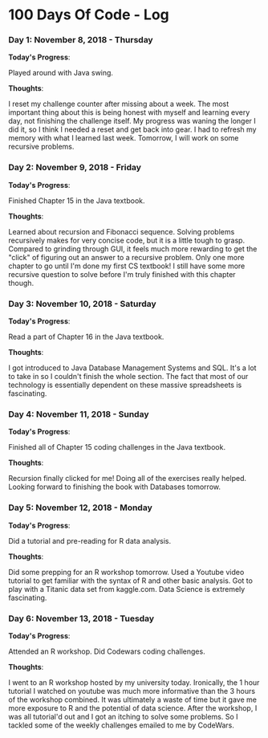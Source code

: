 # 100 Days Of Code - Log

### Day 1: November 8, 2018 - Thursday

**Today's Progress**: 

Played around with Java swing.

**Thoughts**:

I reset my challenge counter after missing about a week. The most important thing about this is being honest with myself and learning every day, not finishing the challenge itself.
My progress was waning the longer I did it, so I think I needed a reset and get back into gear.
I had to refresh my memory with what I learned last week. Tomorrow, I will work on some recursive problems.

### Day 2: November 9, 2018 - Friday

**Today's Progress**: 

Finished Chapter 15 in the Java textbook.

**Thoughts**:

Learned about recursion and Fibonacci sequence. Solving problems recursively makes for very concise code, but it is a little tough to grasp.
Compared to grinding through GUI, it feels much more rewarding to get the "click" of figuring out an answer to a recursive problem.
Only one more chapter to go until I'm done my first CS textbook!
I still have some more recursive question to solve before I'm truly finished with this chapter though.

### Day 3: November 10, 2018 - Saturday

**Today's Progress**: 

Read a part of Chapter 16 in the Java textbook.

**Thoughts**:

I got introduced to Java Database Management Systems and SQL.
It's a lot to take in so I couldn't finish the whole section.
The fact that most of our technology is essentially dependent on these massive spreadsheets is fascinating.

### Day 4: November 11, 2018 - Sunday

**Today's Progress**: 

Finished all of Chapter 15 coding challenges in the Java textbook.

**Thoughts**:

Recursion finally clicked for me!
Doing all of the exercises really helped.
Looking forward to finishing the book with Databases tomorrow.

### Day 5: November 12, 2018 - Monday

**Today's Progress**: 

Did a tutorial and pre-reading for R data analysis.

**Thoughts**:

Did some prepping for an R workshop tomorrow. Used a Youtube video tutorial to get familiar with the syntax of R and other basic analysis.
Got to play with a Titanic data set from kaggle.com. Data Science is extremely fascinating.

### Day 6: November 13, 2018 - Tuesday

**Today's Progress**: 

Attended an R workshop.
Did Codewars coding challenges.

**Thoughts**:

I went to an R workshop hosted by my university today. Ironically, the 1 hour tutorial I watched on youtube was much more informative than the 3 hours of the workshop combined.
It was ultimately a waste of time but it gave me more exposure to R and the potential of data science.
After the workshop, I was all tutorial'd out and I got an itching to solve some problems. So I tackled some of the weekly challenges emailed to me by CodeWars.